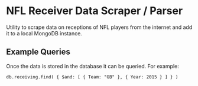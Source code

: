 # NFL Receiver Data Scraper / Parser

Utility to scrape data on receptions of NFL players from the internet and add it to a local MongoDB instance.

## Example Queries
Once the data is stored in the database it can be queried. For example:
```
db.receiving.find( { $and: [ { Team: "GB" }, { Year: 2015 } ] } )
```
